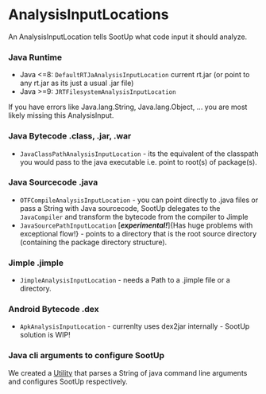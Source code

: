 # AnalysisInputLocations
An AnalysisInputLocation tells SootUp what code input it should analyze.

### Java Runtime
- Java <=8: `DefaultRTJaAnalysisInputLocation` current rt.jar (or point to any rt.jar as its just a usual .jar file)
- Java >=9: `JRTFilesystemAnalysisInputLocation`

If you have errors like Java.lang.String, Java.lang.Object, ... you are most likely missing this AnalysisInput.

### Java Bytecode .class, .jar, .war
- `JavaClassPathAnalysisInputLocation` - its the equivalent of the classpath you would pass to the java executable i.e. point to root(s) of package(s).

### Java Sourcecode .java
- `OTFCompileAnalysisInputLocation` - you can point directly to .java files or pass a String with Java sourcecode, SootUp delegates to the `JavaCompiler` and transform the bytecode from the compiler to Jimple
- `JavaSourcePathInputLocation` [***experimental!***]{Has huge problems with exceptional flow!} - points to a directory that is the root source directory (containing the package directory structure).

### Jimple .jimple
- `JimpleAnalysisInputLocation` - needs a Path to a .jimple file or a directory.

### Android Bytecode .dex
- `ApkAnalysisInputLocation` - currenlty uses dex2jar internally - SootUp solution is WIP!


### Java cli arguments to configure SootUp
We created a [Utility](tool_setup) that parses a String of java command line arguments and configures SootUp respectively.